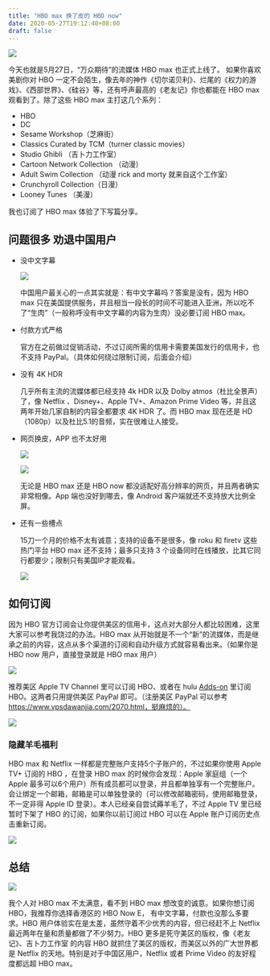 ```yaml
---
title: "HBO max 换了皮的 HBO now"
date: 2020-05-27T19:12:40+08:00
draft: false
---
```


![](https://oss.qust.me/img/20200527194726.jpg)

今天也就是5月27日，“万众期待”的流媒体 HBO max 也正式上线了。<!--more--> 如果你喜欢美剧你对 HBO 一定不会陌生，像去年的神作《切尔诺贝利》、烂尾的《权力的游戏》、《西部世界》、《硅谷》等，还有呼声最高的《老友记》你也都能在 HBO max 观看到了。除了这些 HBO max 主打这几个系列：

- HBO
- DC
- Sesame Workshop（芝麻街）
- Classics Curated by TCM（turner classic movies）
- Studio Ghibli （吉卜力工作室）
- Cartoon Network Collection （动漫）
- Adult Swim Collection （动漫 rick and morty 就来自这个工作室）
- Crunchyroll Collection（日漫）
- Looney Tunes （美漫）

我也订阅了 HBO max 体验了下写篇分享。

## 问题很多 劝退中国用户

* 没中文字幕 

  ![](https://oss.qust.me/img/20200527201141.jpg)

  中国用户最关心的一点其实就是：有中文字幕吗？答案是没有，因为 HBO max 只在美国提供服务，并且相当一段长的时间不可能进入亚洲，所以吃不了“生肉”（一般称呼没有中文字幕的内容为生肉）没必要订阅 HBO max。

* 付款方式严格

  官方在之前做过促销活动，不过订阅所需的信用卡需要美国发行的信用卡，也不支持 PayPal。（具体如何绕过限制订阅，后面会介绍）
  
* 没有 4K HDR

  几乎所有主流的流媒体都已经支持 4k HDR 以及 Dolby atmos（杜比全景声）了，像 Netflix 、Disney+、Apple TV+、Amazon Prime Video 等，并且这两年开始几家自制的内容全都要求 4K HDR 了。而 HBO max 现在还是 HD （1080p）以及杜比5.1的音频，实在很难让人接受。

* 网页换皮，APP 也不太好用

  ![](https://oss.qust.me/img/20200527203510.jpg)

  ![](https://oss.qust.me/img/20200527203532.jpg)

  无论是 HBO max 还是 HBO now 都没适配好高分辨率的网页，并且两者确实非常相像。App 端也没好到哪去，像 Android 客户端就还不支持放大比例全屏。

* 还有一些槽点

  15刀一个月的价格不太有诚意；支持的设备不是很多，像 roku 和 firetv 这些热门平台 HBO max 还不支持；最多只支持 3 个设备同时在线播放，比其它同行都要少；限制只有美国IP才能观看。

  ![](https://oss.qust.me/img/20200527205107.jpg)

## 如何订阅

因为 HBO 官方订阅会让你提供美区的信用卡，这点对大部分人都比较困难，这里大家可以参考我饶过的办法。HBO max 从开始就是不一个“新”的流媒体，而是继承之前的内容，这点从多个渠道的订阅和自动升级方式就容易看出来。（如果你是 HBO now 用户，直接登录就是 HBO max 用户）

![](https://oss.qust.me/img/20200527210112.jpg)

推荐美区 Apple TV Channel 里可以订阅 HBO、或者在 hulu  [Adds-on](https://www.hulu.com/hbo) 里订阅 HBO。这两者只用提供美区 PayPal 即可。（注册美区 PayPal 可以参考 https://www.vpsdawanjia.com/2070.html，挺麻烦的）。

![](https://oss.qust.me/img/20200527213535.jpg)

### 隐藏羊毛福利

HBO max 和 Netflix 一样都是完整账户支持5个子账户的，不过如果你使用 Apple TV+ 订阅的 HBO ，在登录 HBO max 的时候你会发现：Apple 家庭组（一个 Apple 最多可以6个用户）所有成员都可以登录，并且都单独享有一个完整账户。会让绑定一个邮箱，邮箱是可以单独登录的（可以修改邮箱密码，使用邮箱登录，不一定非得 Apple ID 登录）。本人已经亲自尝试薅羊毛了，不过 Apple TV 里已经暂时下架了 HBO 的订阅，如果你以前订阅过 HBO 可以在 Apple 账户订阅历史点击重新订阅。

![](https://oss.qust.me/img/20200527213313.JPEG)

## 总结

![](https://oss.qust.me/img/20200527214047.jpg)

我个人对 HBO max 不太满意，看不到 HBO max 想改变的诚意。如果你想订阅 HBO，我推荐你选择香港区的 HBO Now E， 有中文字幕，付款也没那么多要求。HBO 用户体验实在是太差，虽然守着不少优秀的内容，但已经赶不上 Netflix 最近两年在量和质量都做了不少努力。HBO 更多是死守美区的版权，像《老友记》、吉卜力工作室 的内容 HBO 就抓住了美区的版权，而美区以外的广大世界都是 Netflix 的天地。特别是对于中国区用户，Netflix 或者 Prime Video 的友好程度都远超 HBO max。

